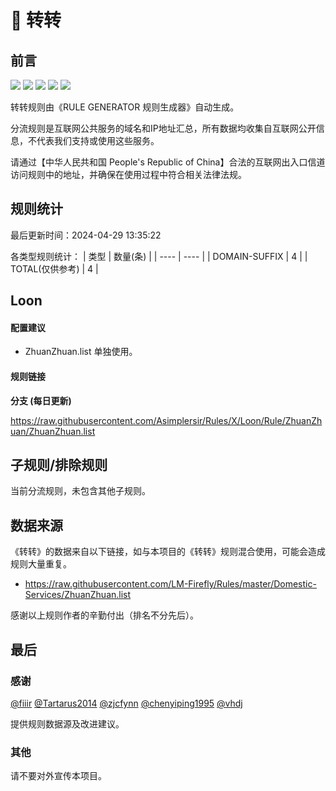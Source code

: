 # 🧸 转转

## 前言

![](https://shields.io/badge/-移除重复规则-ff69b4) ![](https://shields.io/badge/-DOMAIN与DOMAIN--SUFFIX合并-green) ![](https://shields.io/badge/-DOMAIN--SUFFIX间合并-critical) ![](https://shields.io/badge/-DOMAIN--SUFFIX与DOMAIN--KEYWORD合并-blue) ![](https://shields.io/badge/-IP--CIDR(6)合并-blueviolet) 

转转规则由《RULE GENERATOR 规则生成器》自动生成。

分流规则是互联网公共服务的域名和IP地址汇总，所有数据均收集自互联网公开信息，不代表我们支持或使用这些服务。

请通过【中华人民共和国 People's Republic of China】合法的互联网出入口信道访问规则中的地址，并确保在使用过程中符合相关法律法规。

## 规则统计

最后更新时间：2024-04-29 13:35:22

各类型规则统计：
| 类型 | 数量(条)  | 
| ---- | ----  |
| DOMAIN-SUFFIX | 4  | 
| TOTAL(仅供参考) | 4  | 


## Loon 

#### 配置建议
- ZhuanZhuan.list 单独使用。

#### 规则链接
**分支 (每日更新)**

https://raw.githubusercontent.com/Asimplersir/Rules/X/Loon/Rule/ZhuanZhuan/ZhuanZhuan.list











## 子规则/排除规则


当前分流规则，未包含其他子规则。

## 数据来源

《转转》的数据来自以下链接，如与本项目的《转转》规则混合使用，可能会造成规则大量重复。

- https://raw.githubusercontent.com/LM-Firefly/Rules/master/Domestic-Services/ZhuanZhuan.list


感谢以上规则作者的辛勤付出（排名不分先后）。

## 最后

### 感谢

[@fiiir](https://github.com/fiiir) [@Tartarus2014](https://github.com/Tartarus2014) [@zjcfynn](https://github.com/zjcfynn) [@chenyiping1995](https://github.com/chenyiping1995) [@vhdj](https://github.com/vhdj)

提供规则数据源及改进建议。

### 其他

请不要对外宣传本项目。